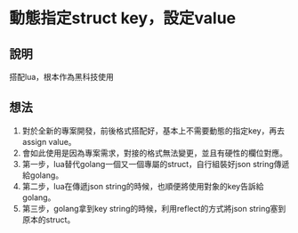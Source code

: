 動態指定struct key，設定value
===

## 說明
搭配lua，根本作為黑科技使用

## 想法
1. 對於全新的專案開發，前後格式搭配好，基本上不需要動態的指定key，再去assign value。
1. 會如此使用是因為專案需求，對接的格式無法變更，並且有硬性的欄位對應。
1. 第一步，lua替代golang一個又一個專屬的struct，自行組裝好json string傳遞給golang。
1. 第二步，lua在傳遞json string的時候，也順便將使用對象的key告訴給golang。
1. 第三步，golang拿到key string的時候，利用reflect的方式將json string塞到原本的struct。

